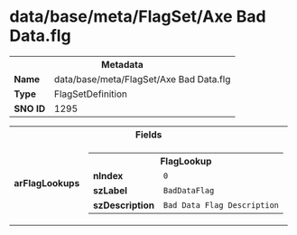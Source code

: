 <h1>data/base/meta/FlagSet/Axe Bad Data.flg</h1><table><tr><th colspan="100%">Metadata</th></tr><tr><td><b>Name</b></td><td>data/base/meta/FlagSet/Axe Bad Data.flg</td></tr><tr><td><b>Type</b></td><td>FlagSetDefinition</td></tr><tr><td><b>SNO ID</b></td><td>1295</td></tr></table>

<table><tr><th colspan="100%">Fields</th></tr><tr><td><b>arFlagLookups</b></td><td><table><tr><th colspan="100%">FlagLookup</th></tr><tr><td><b>nIndex</b></td><td><code>0</code></td></tr><tr><td><b>szLabel</b></td><td><code>BadDataFlag</code></td></tr><tr><td><b>szDescription</b></td><td><code>Bad Data Flag Description</code></td></tr></table>


</td></tr></table>

